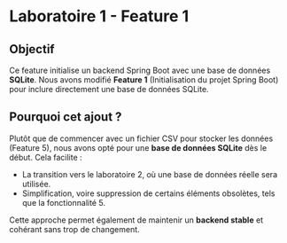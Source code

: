 # Laboratoire 1 - Feature 1 

## Objectif
Ce feature initialise un backend Spring Boot avec une base de données **SQLite**. Nous avons modifié **Feature 1** (Initialisation du projet Spring Boot) pour inclure directement une base de données SQLite. 

## Pourquoi cet ajout ?
Plutôt que de commencer avec un fichier CSV pour stocker les données (Feature 5), nous avons opté pour une **base de données SQLite** dès le début. Cela facilite :
- La transition vers le laboratoire 2, où une base de données réelle sera utilisée.
- Simplification, voire suppression de certains éléments obsolètes, tels que la fonctionnalité 5.

Cette approche permet également de maintenir un **backend stable** et cohérant sans trop de changement.



